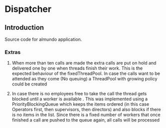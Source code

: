 # Dispatcher

## Introduction

Source code for almundo application.

### Extras
1. When more than ten calls are made the extra calls are put on hold and delivered one by one when
threads finish their work. This is the expected behaviour of the fixedThreadPool. In case the calls want to be
attended as they come (No queuing) a ThreadPool with growing policy could be  created

1. In case there is no employees free to take the call the thread gets blocked until a worker is available
. This was implemented using a PriorityBlockingQueue which keeps the items ordered (in this case Operators first, then 
supervisors, then directors) and also blocks if there is no items in the list. Since there is a fixed number of
workers that once finished a call are pushed to the queue again, all calls will be processed   

